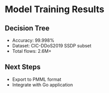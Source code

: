 ﻿# Model Training Results

## Decision Tree
- Accuracy: 99.998%
- Dataset: CIC-DDoS2019 SSDP subset
- Total flows: 2.6M+

## Next Steps
- Export to PMML format
- Integrate with Go application
